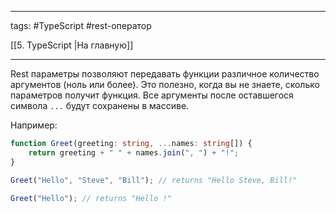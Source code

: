 ____

tags: #TypeScript #rest-оператор 

[[5. TypeScript |На главную]]

_____

Rest параметры позволяют передавать функции различное количество аргументов (ноль или более). Это полезно, когда вы не знаете, сколько параметров получит функция. Все аргументы после оставшегося символа `...` будут сохранены в массиве.

Например:

```typescript
function Greet(greeting: string, ...names: string[]) {
	return greeting + " " + names.join(", ") + "!";
}

Greet("Hello", "Steve", "Bill"); // returns "Hello Steve, Bill!"

Greet("Hello"); // returns "Hello !"
```
